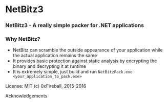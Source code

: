 # NetBitz3
### NetBitz3 - A really simple packer for .NET applications

### Why NetBitz?
- NetBitz can scramble the outside appearance of your application while the actual application remains the same
- It provides basic protection against static analysis by encrypting the binary and decrypting it at runtime
- It is extremely simple, just build and run `NetBitzPack.exe <your_application_to_pack.exe>`

License: MIT
(c) 0xFireball, 2015-2016

Acknowledgements